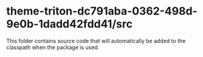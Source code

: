 # theme-triton-dc791aba-0362-498d-9e0b-1dadd42fdd41/src

This folder contains source code that will automatically be added to the classpath when
the package is used.
